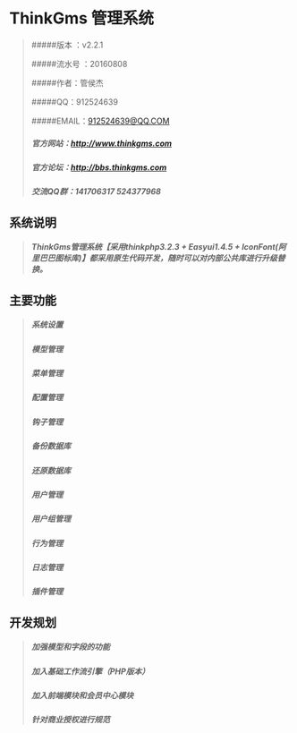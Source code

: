 ﻿# ThinkGms 管理系统

> #####版本   ：v2.2.1
>
> #####流水号 ：20160808
> 
> #####作者：管侯杰
> 
> #####QQ：912524639
> 
> #####EMAIL：912524639@QQ.COM
>
> ##### 官方网站：http://www.thinkgms.com
>
> ##### 官方论坛：http://bbs.thinkgms.com
>
> ##### 交流QQ群：141706317 524377968

## 系统说明

> ##### ThinkGms管理系统【采用thinkphp3.2.3 + Easyui1.4.5 + IconFont(阿里巴巴图标库)】都采用原生代码开发，随时可以对内部公共库进行升级替换。
>

## 主要功能
> ##### 系统设置
> ##### 模型管理
> ##### 菜单管理
> ##### 配置管理
> ##### 钩子管理
> ##### 备份数据库
> ##### 还原数据库
> ##### 用户管理
> ##### 用户组管理
> ##### 行为管理
> ##### 日志管理
> ##### 插件管理
>

## 开发规划
> ##### 加强模型和字段的功能
> ##### 加入基础工作流引擎（PHP版本）
> ##### 加入前端模块和会员中心模块
> ##### 针对商业授权进行规范